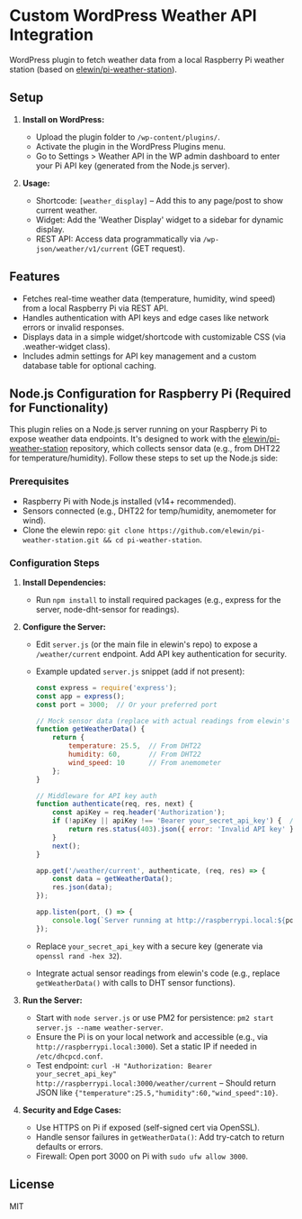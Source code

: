 # Custom WordPress Weather API Integration

WordPress plugin to fetch weather data from a local Raspberry Pi weather station (based on [elewin/pi-weather-station](https://github.com/elewin/pi-weather-station)).

## Setup

1. **Install on WordPress:**
   - Upload the plugin folder to `/wp-content/plugins/`.
   - Activate the plugin in the WordPress Plugins menu.
   - Go to Settings > Weather API in the WP admin dashboard to enter your Pi API key (generated from the Node.js server).

2. **Usage:**
   - Shortcode: `[weather_display]` – Add this to any page/post to show current weather.
   - Widget: Add the 'Weather Display' widget to a sidebar for dynamic display.
   - REST API: Access data programmatically via `/wp-json/weather/v1/current` (GET request).

## Features
- Fetches real-time weather data (temperature, humidity, wind speed) from a local Raspberry Pi via REST API.
- Handles authentication with API keys and edge cases like network errors or invalid responses.
- Displays data in a simple widget/shortcode with customizable CSS (via .weather-widget class).
- Includes admin settings for API key management and a custom database table for optional caching.

## Node.js Configuration for Raspberry Pi (Required for Functionality)
This plugin relies on a Node.js server running on your Raspberry Pi to expose weather data endpoints. It's designed to work with the [elewin/pi-weather-station](https://github.com/elewin/pi-weather-station) repository, which collects sensor data (e.g., from DHT22 for temperature/humidity). Follow these steps to set up the Node.js side:

### Prerequisites
- Raspberry Pi with Node.js installed (v14+ recommended).
- Sensors connected (e.g., DHT22 for temp/humidity, anemometer for wind).
- Clone the elewin repo: `git clone https://github.com/elewin/pi-weather-station.git && cd pi-weather-station`.

### Configuration Steps
1. **Install Dependencies:**
   - Run `npm install` to install required packages (e.g., express for the server, node-dht-sensor for readings).

2. **Configure the Server:**
   - Edit `server.js` (or the main file in elewin's repo) to expose a `/weather/current` endpoint. Add API key authentication for security.
   - Example updated `server.js` snippet (add if not present):

     ```javascript
     const express = require('express');
     const app = express();
     const port = 3000;  // Or your preferred port

     // Mock sensor data (replace with actual readings from elewin's sensor code)
     function getWeatherData() {
         return {
             temperature: 25.5,  // From DHT22
             humidity: 60,       // From DHT22
             wind_speed: 10      // From anemometer
         };
     }

     // Middleware for API key auth
     function authenticate(req, res, next) {
         const apiKey = req.header('Authorization');
         if (!apiKey || apiKey !== 'Bearer your_secret_api_key') {  // Replace with your key
             return res.status(403).json({ error: 'Invalid API key' });
         }
         next();
     }

     app.get('/weather/current', authenticate, (req, res) => {
         const data = getWeatherData();
         res.json(data);
     });

     app.listen(port, () => {
         console.log(`Server running at http://raspberrypi.local:${port}`);
     });
     ```

   - Replace `your_secret_api_key` with a secure key (generate via `openssl rand -hex 32`).
   - Integrate actual sensor readings from elewin's code (e.g., replace `getWeatherData()` with calls to DHT sensor functions).

3. **Run the Server:**
   - Start with `node server.js` or use PM2 for persistence: `pm2 start server.js --name weather-server`.
   - Ensure the Pi is on your local network and accessible (e.g., via `http://raspberrypi.local:3000`). Set a static IP if needed in `/etc/dhcpcd.conf`.
   - Test endpoint: `curl -H "Authorization: Bearer your_secret_api_key" http://raspberrypi.local:3000/weather/current` – Should return JSON like `{"temperature":25.5,"humidity":60,"wind_speed":10}`.

4. **Security and Edge Cases:**
   - Use HTTPS on Pi if exposed (self-signed cert via OpenSSL).
   - Handle sensor failures in `getWeatherData()`: Add try-catch to return defaults or errors.
   - Firewall: Open port 3000 on Pi with `sudo ufw allow 3000`.

## License
MIT
```
